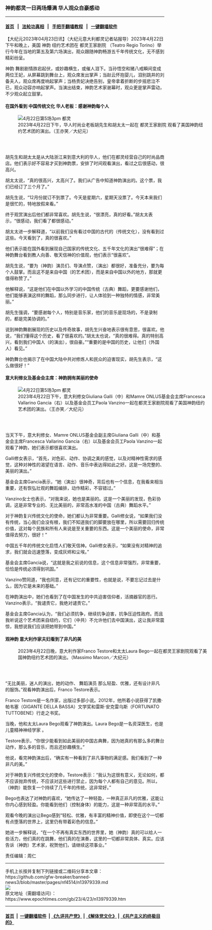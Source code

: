 ### 神韵都灵一日两场爆满 华人观众自豪感动
------------------------

#### [首页](https://github.com/gfw-breaker/banned-news3/blob/master/README.md) &nbsp;&nbsp;|&nbsp;&nbsp; [法轮功真相](https://github.com/begood0513/basic/blob/master/README.md)  &nbsp;&nbsp;|&nbsp;&nbsp; [手把手翻墙教程](https://github.com/gfw-breaker/guides/wiki)  &nbsp;&nbsp;|&nbsp;&nbsp; [一键翻墙软件](https://github.com/gfw-breaker/nogfw/blob/master/README.md)  



<div><p>
 【大纪元2023年04月23日讯】（大纪元意大利都灵记者站报导）2023年4月22日下午和晚上，美国
 <ok href="https://www.epochtimes.com/gb/tag/%E7%A5%9E%E9%9F%B5.html">
  神韵
 </ok>
 纽约艺术团在
 <ok href="https://www.epochtimes.com/gb/tag/%E9%83%BD%E7%81%B5%E7%8E%8B%E5%AE%B6%E5%89%A7%E9%99%A2.html">
  都灵王家剧院
 </ok>
 （Teatro Regio Torino）举行今年在当地的第五及第六场演出，观众跟随神韵畅游五千年传统文化，无不感到精彩纷呈。
</p>
<p>
 <ok href="https://www.epochtimes.com/gb/tag/%E7%A5%9E%E9%9F%B5.html">
  神韵
 </ok>
 舞剧剧情跌宕起伏，或妙趣横生，或催人泪下。当孙悟空和猪八戒瞬间变成两位王妃，从屏幕跳到舞台上，观众席发出掌声；当赵云怀抱婴儿，泪别跳井的刘备夫人，观众席再度响起掌声；当杨贵妃决绝告别，皇帝拿着折断的步摇悲泣不已，观众动容亦响起掌声。当演出结束，神韵艺术家谢幕时，观众更是掌声雷动，不少观众起立鼓掌。
</p>
<h4>
 在国外看到
 <ok href="https://www.epochtimes.com/gb/tag/%E4%B8%AD%E5%9B%BD%E4%BC%A0%E7%BB%9F%E6%96%87%E5%8C%96.html">
  中国传统文化
 </ok>
 华人老板：感谢神韵每个人
</h4>
<figure aria-describedby="caption-attachment-13979346" class="wp-caption aligncenter" id="attachment_13979346" style="width: 600px">
 <ok href="https://i.epochtimes.com/assets/uploads/2023/04/id13979346-230422133214100055.jpg" target="_blank">
  <img alt="4月22日第5场3pm 都灵" class="size-large wp-image-13979346" src="https://i.epochtimes.com/assets/uploads/2023/04/id13979346-230422133214100055-600x400.jpg" title="4月22日第5场3pm 都灵"/>
 </ok>
 <br/><figcaption class="wp-caption-text" id="caption-attachment-13979346">
  2023年4月22日下午，华人时尚业老板胡先生和胡太太一起在
  <ok href="https://www.epochtimes.com/gb/tag/%E9%83%BD%E7%81%B5%E7%8E%8B%E5%AE%B6%E5%89%A7%E9%99%A2.html">
   都灵王家剧院
  </ok>
  观看了美国神韵纽约艺术团的演出。（王亦笑／大纪元）
 </figcaption><br/>
</figure><br/>
<p>
 胡先生和胡太太是从大陆浙江来到意大利的华人，他们在都灵经营自己的时尚品商店。他们表示好不容易才买到神韵票，安排了时间观看演出，看过之后很感动，很高兴。
</p>
<p>
 胡太太说，“真的很高兴，太高兴了。我们从广告中知道神韵演出的。这个票，我们已经订了三个月了。”
</p>
<p>
 胡先生说，“12月份就订不到票了。今天是星期六，星期天没票了。今天本来我们是很忙的，特地放假来看。”
</p>
<p>
 终于观赏演出后他们都非常喜欢。胡先生说，“很漂亮，真的好看。”胡太太表示，“很感动，我们看了都很感动。”
</p>
<p>
 胡太太进一步解释道，“以前我们没有看过中国的古代的（传统文化），没有看到过这些。今天看到了，真的很喜欢。”
</p>
<p>
 他们表示能在国外看到展现自己国家的传统文化、五千年文化的演出“很难得”；在神韵舞台看到教人向善、敬天信神的价值观，他们表示“很喜欢”。
</p>
<p>
 胡先生说，“要为（神韵）演员们、导演点赞，（演出）都很好，准备充分，要为每个人鼓掌。而且这不是来自中国（的艺术团），而是来自中国以外的地方，那就更值得称赞了。”
</p>
<p>
 他解释说，“这是他们在中国以外学习的中国传统（古典）舞蹈，更要感谢他们，他们能够表演这样的舞蹈，那么同步进行，让人体验到一种独特的情感，非常美丽。”
</p>
<p>
 胡先生强调，“要感谢每个人，特别是音乐家，他们的音乐是现场的，不是录制的，都是完美协调的。”
</p>
<p>
 说到神韵舞剧展现的历史以及传奇故事，胡先生兴奋地表示很有意思，很喜欢。他说，“我们懂得这个历史，看了很喜欢的。”胡太太也说，“真的很难得。真的特别高兴，看到我们中国人（的演出），很自豪。”“重要的是中国的历史，让他们（外国人）看见。”
</p>
<p>
 神韵舞台也揭示了在中国大陆中共对修炼人和民众的迫害现实，胡先生表示，“这么做很好！”
</p>
<h4>
 意大利修女及基金会主席：神韵拥有美丽的使命
</h4>
<figure aria-describedby="caption-attachment-13979349" class="wp-caption aligncenter" id="attachment_13979349" style="width: 600px">
 <ok href="https://i.epochtimes.com/assets/uploads/2023/04/id13979349-230422133218100055.jpg" target="_blank">
  <img alt="4月22日第5场3pm 都灵" class="size-large wp-image-13979349" src="https://i.epochtimes.com/assets/uploads/2023/04/id13979349-230422133218100055-600x400.jpg" title="4月22日第5场3pm 都灵"/>
 </ok>
 <br/><figcaption class="wp-caption-text" id="caption-attachment-13979349">
  2023年4月22日下午，意大利修女Giuliana Galli（中）和Mamre ONLUS基金会主席Francesca Vallarino Gancia（右）以及基金会员工Paola Vanzino一起在都灵王家剧院观看了美国神韵纽约艺术团的演出。（王亦笑／大纪元）
 </figcaption><br/>
</figure><br/>
<p>
 当天下午，意大利修女、Mamre ONLUS基金会副主席Giuliana Galli（中）和基金会主席Francesca Vallarino Gancia（右）以及基金会员工Paola Vanzino一起观看了神韵，她们表示都很喜欢演出。
</p>
<p>
 Galli修女表示，“首先，对色彩、动作、协调之美的感觉，以及对精神性需求的感觉，这种对神性的渴望在语言、动作、音乐中表达得如此之好。这是一场完整的、美丽的演出。”
</p>
<p>
 基金会主席Gancia表示，“她（演出）很神奇，背后也有一个信息，在我看来相当重要，还有恢弘壮观的舞蹈编排，动作精彩，不容错过。”
</p>
<p>
 Vanzino女士也表示，“对我来说，她也是美丽的。这是一个美丽的发现，色彩协调，这是非常专业的、无比美丽的，非常高水准的中国（古典）舞蹈水平。”
</p>
<p>
 对于神韵复兴传统文化的使命，她们都认为非常重要。Galli修女说，“如果我们没有传统，当心我们会没有根，我们不知道我们的脚要放在哪里，所以需要回归传统价值，这对每个民族和所有人来说是至关重要的东西。这是一个美丽的使命，非常值得去努力，很好！”
</p>
<p>
 中国五千年的传统文化启悟人们敬天信神。Galli修女表示，“如果没有对精神的追求，我们就会迅速堕落，变成灰烬和尘埃。”
</p>
<p>
 基金会主席Gancia说，“这就是我之前说的信息，这个信息非常强烈，非常重要，恰恰是传统必须得到巩固。”
</p>
<p>
 Vanzino赞同道，“我也同意，还有记忆的重要性，也就是说，不要忘记过去是什么，因为它是未来的基础。”
</p>
<p>
 在神韵演出中，她们也看到了在中国发生的中共迫害信仰者，活摘器官的恶行。Vanzino表示，“我谴责它，我绝对谴责它。”
</p>
<p>
 基金会主席Gancia认为，“我们必须抗争，继续抗争迫害，抗争压迫性政府。而且我听说这个艺术团来自纽约，它们（中共）不允许他们去中国演出，这让我非常震惊，我想说我们应该把她带到中国。”
</p>
<h4>
 观神韵 意大利作家夫妇看到了非凡的美
</h4>
<figure aria-describedby="caption-attachment-13979350" class="wp-caption aligncenter" id="attachment_13979350" style="width: 600px">
 <ok href="https://i.epochtimes.com/assets/uploads/2023/04/id13979350-2304222305152418.jpg" target="_blank">
  <img alt="" class="size-large wp-image-13979350" src="https://i.epochtimes.com/assets/uploads/2023/04/id13979350-2304222305152418-600x400.jpg" title=""/>
 </ok>
 <br/><figcaption class="wp-caption-text" id="caption-attachment-13979350">
  2023年4月22日晚，意大利作家Franco Testore和太太Laura Bego一起在都灵王家剧院观看了美国神韵纽约艺术团的演出。（Massimo Marcon／大纪元）
 </figcaption><br/>
</figure><br/>
<p>
 “无比美丽，迷人的演出，她的动作、
 <ok href="https://www.epochtimes.com/gb/tag/%E8%88%9E%E8%B9%88%E6%BC%94%E5%91%98.html">
  舞蹈演员
 </ok>
 那么轻盈、优雅，还有设计非凡的服饰。”观看神韵演出后，Franco Testore表示。
</p>
<p>
 Franco Testore是一名作家，出版过多部小说。2012年，他所着小说获得了凯撒·帕韦塞（GIGANTE DELLA BASSA）文学奖和雷斯·安克雷乌斯（FORTUNATO TUTTOBENE）行走之书奖。
</p>
<p>
 当晚，他和太太Laura Bego观看了神韵演出。Laura Bego是一名资深医生，也是儿童精神神经学家 。
</p>
<p>
 Testore表示，“你很少能看到如此美丽的中国古典舞，因为她真的有那么多的舞台动作，那么多的音乐，而且还妙趣横生。”
</p>
<p>
 他说，看完神韵演出后，“确实有一种看到了非凡事物的满足感。我们看到了一种非凡的美。”
</p>
<p>
 对于神韵复兴传统文化的使命，Testore表示：“我认为这很有意义，无论如何，都不应该抛弃传统，不应该对这些进行禁止，因为每个人都有自己的意见。所以，（神韵）能恢复一个持续了几千年的传统，这非常好。”
</p>
<p>
 Bego也表达了对神韵的喜欢，“她传达了一种轻盈，一种真正非凡的优雅，这能让你内心感到轻盈。你能看到他们（控制身体）的能力，这是一种非常高的水平。”
</p>
<p>
 观看今晚的演出让Bego感到“轻松、优雅，有丰富的精神价值，即使在这个一切都有点堕落的世界上，这里仍有带着彩色的信息。”
</p>
<p>
 她进一步解释说，“在一个不再有真实东西的世界里，她（神韵）真的可以给人一些活力，他们真的在跳舞，他们真的在演奏，这里的一切都非常具体、真实。应该告诉（神韵）艺术家，祝贺他们，请继续这项事业。”
</p>
<p>
 责任编辑：周仁
</p>
</div>
<hr/>
手机上长按并复制下列链接或二维码分享本文章：<br/>
https://github.com/gfw-breaker/banned-news3/blob/master/pages/nf4514/n13979339.md <br/>
<a href='https://github.com/gfw-breaker/banned-news3/blob/master/pages/nf4514/n13979339.md'><img src='https://github.com/gfw-breaker/banned-news3/blob/master/pages/nf4514/n13979339.md.png'/></a> <br/>
原文地址（需翻墙访问）：https://www.epochtimes.com/gb/23/4/23/n13979339.htm


------------------------
#### [首页](https://github.com/gfw-breaker/banned-news3/blob/master/README.md) &nbsp;|&nbsp; [一键翻墙软件](https://github.com/gfw-breaker/nogfw/blob/master/README.md) &nbsp;| [《九评共产党》](https://github.com/gfw-breaker/9ping.md/blob/master/README.md#九评之一评共产党是什么) | [《解体党文化》](https://github.com/gfw-breaker/jtdwh.md/blob/master/README.md) | [《共产主义的终极目的》](https://github.com/gfw-breaker/gczydzjmd.md/blob/master/README.md)


<img src='http://gfw-breaker.win/banned-news3/pages/nf4514/n13979339.md' width='0px' height='0px'/>